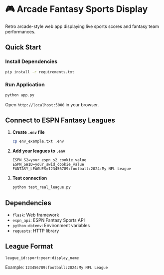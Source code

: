 # 🎮 Arcade Fantasy Sports Display

Retro arcade-style web app displaying live sports scores and fantasy team performances.

## Quick Start

### Install Dependencies

```bash
pip install -r requirements.txt
```

### Run Application

```bash
python app.py
```

Open `http://localhost:5000` in your browser.

## Connect to ESPN Fantasy Leagues

1. **Create `.env` file**

   ```bash
   cp env_example.txt .env
   ```

2. **Add your leagues to `.env`**

   ```
   ESPN_S2=your_espn_s2_cookie_value
   ESPN_SWID=your_swid_cookie_value
   FANTASY_LEAGUES=123456789:football:2024:My NFL League
   ```

3. **Test connection**
   ```bash
   python test_real_league.py
   ```

## Dependencies

- `flask`: Web framework
- `espn_api`: ESPN Fantasy Sports API
- `python-dotenv`: Environment variables
- `requests`: HTTP library

## League Format

`league_id:sport:year:display_name`

Example: `123456789:football:2024:My NFL League`
